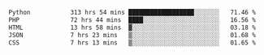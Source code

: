 <!--START_SECTION:waka-->

```txt
Python           313 hrs 54 mins ██████████████████░░░░░░░   71.46 %
PHP              72 hrs 44 mins  ████░░░░░░░░░░░░░░░░░░░░░   16.56 %
HTML             13 hrs 58 mins  ▓░░░░░░░░░░░░░░░░░░░░░░░░   03.18 %
JSON             7 hrs 23 mins   ▒░░░░░░░░░░░░░░░░░░░░░░░░   01.68 %
CSS              7 hrs 13 mins   ▒░░░░░░░░░░░░░░░░░░░░░░░░   01.65 %
```

<!--END_SECTION:waka-->
